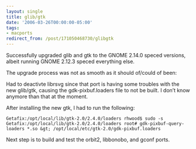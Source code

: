 ```yaml
---
layout: single
title: glib/gtk
date: '2006-03-26T00:00:00-05:00'
tags:
- macports
redirect_from: /post/171050468730/glibgtk
---
```

Successfully upgraded glib and gtk to the GNOME 2.14.0 speced versions, albeit running GNOME 2.12.3 speced everything else.

The upgrade process was not as smooth as it should of/could of been:

Had to deactivte librsvg since that port is having some troubles with the new glib/gtk, causing the gdk-pixbuf.loaders file to not be built. I don&rsquo;t know anymore than that at the moment.

After installing the new gtk, I had to run the following:

```
Getafix:/opt/local/lib/gtk-2.0/2.4.0/loaders rhwood$ sudo -s
Getafix:/opt/local/lib/gtk-2.0/2.4.0/loaders root# gdk-pixbuf-query-loaders *.so &gt; /opt/local/etc/gtk-2.0/gdk-pixbuf.loaders
```

Next step is to build and test the orbit2, libbonobo, and gconf ports.
